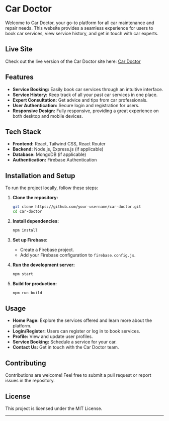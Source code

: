 # Car Doctor

Welcome to Car Doctor, your go-to platform for all car maintenance and repair needs. This website provides a seamless experience for users to book car services, view service history, and get in touch with car experts.

## Live Site

Check out the live version of the Car Doctor site here: [Car Doctor](https://cars-doctor-client-5e96d.web.app)

## Features

- **Service Booking:** Easily book car services through an intuitive interface.
- **Service History:** Keep track of all your past car services in one place.
- **Expert Consultation:** Get advice and tips from car professionals.
- **User Authentication:** Secure login and registration for users.
- **Responsive Design:** Fully responsive, providing a great experience on both desktop and mobile devices.

## Tech Stack

- **Frontend:** React, Tailwind CSS, React Router
- **Backend:** Node.js, Express.js (if applicable)
- **Database:** MongoDB (if applicable)
- **Authentication:** Firebase Authentication

## Installation and Setup

To run the project locally, follow these steps:

1. **Clone the repository:**
   ```bash
   git clone https://github.com/your-username/car-doctor.git
   cd car-doctor
   ```

2. **Install dependencies:**
   ```bash
   npm install
   ```

3. **Set up Firebase:**
   - Create a Firebase project.
   - Add your Firebase configuration to `firebase.config.js`.

4. **Run the development server:**
   ```bash
   npm start
   ```

5. **Build for production:**
   ```bash
   npm run build
   ```

## Usage

- **Home Page:** Explore the services offered and learn more about the platform.
- **Login/Register:** Users can register or log in to book services.
- **Profile:** View and update user profiles.
- **Service Booking:** Schedule a service for your car.
- **Contact Us:** Get in touch with the Car Doctor team.

## Contributing

Contributions are welcome! Feel free to submit a pull request or report issues in the repository.

## License

This project is licensed under the MIT License.

---
